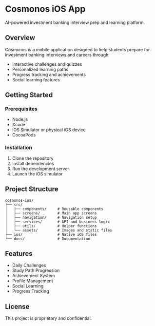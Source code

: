# Cosmonos iOS App

AI-powered investment banking interview prep and learning platform.

## Overview

Cosmonos is a mobile application designed to help students prepare for investment banking interviews and careers through:
- Interactive challenges and quizzes
- Personalized learning paths
- Progress tracking and achievements
- Social learning features

## Getting Started

### Prerequisites
- Node.js
- Xcode
- iOS Simulator or physical iOS device
- CocoaPods

### Installation

1. Clone the repository
2. Install dependencies
3. Run the development server
4. Launch the iOS simulator

## Project Structure

```
cosmonos-ios/
├── src/
│   ├── components/     # Reusable components
│   ├── screens/        # Main app screens
│   ├── navigation/     # Navigation setup
│   ├── services/       # API and business logic
│   ├── utils/          # Helper functions
│   └── assets/         # Images and static files
├── ios/                # Native iOS files
└── docs/               # Documentation
```

## Features

- Daily Challenges
- Study Path Progression
- Achievement System
- Profile Management
- Social Learning
- Progress Tracking

## License

This project is proprietary and confidential.